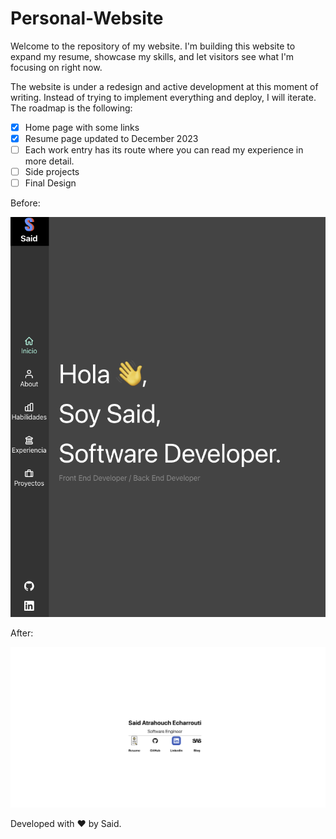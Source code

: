 # Personal-Website

Welcome to the repository of my website. I'm building this website to expand my resume, showcase my skills, and let visitors see what I'm focusing on right now.

The website is under a redesign and active development at this moment of writing. Instead of trying to implement everything and deploy, I will iterate. The roadmap is the following:

- [X] Home page with some links
- [X] Resume page updated to December 2023
- [ ] Each work entry has its route where you can read my experience in more detail.
- [ ] Side projects
- [ ] Final Design

Before:

![Alt text](before.png)

After:

![Alt text](after.png)

Developed with ❤️ by Said.
